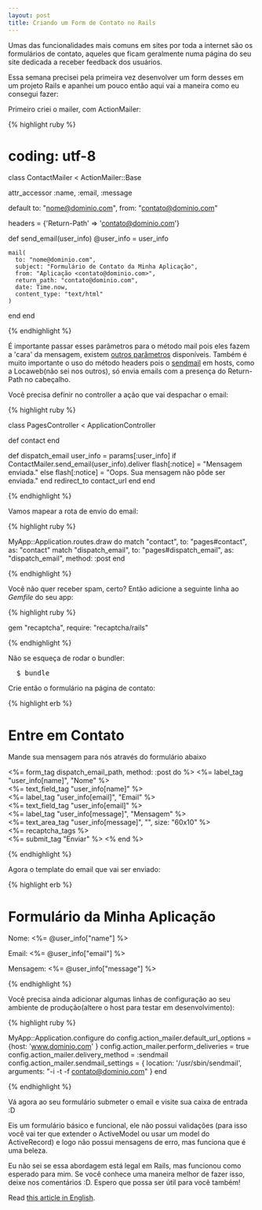 ```yaml
---
layout: post
title: Criando um Form de Contato no Rails
---
```


<span class="drops">U</span>mas das funcionalidades mais comuns em sites por toda a internet são os formulários de contato, aqueles que ficam geralmente numa página do seu site dedicada a receber feedback dos usuários.

Essa semana precisei pela primeira vez desenvolver um form desses em um projeto Rails e apanhei um pouco então aqui vai a maneira como eu consegui fazer:

Primeiro criei o mailer, com ActionMailer:

{% highlight ruby %}

# coding: utf-8
class ContactMailer < ActionMailer::Base

  attr_accessor :name, :email, :message

  default to: "nome@dominio.com",
          from: "contato@dominio.com"

  headers = {'Return-Path' => 'contato@dominio.com'}

  def send_email(user_info)
    @user_info = user_info

    mail(
      to: "nome@dominio.com",
      subject: "Formulário de Contato da Minha Aplicação",
      from: "Aplicação <contato@dominio.com>",
      return_path: "contato@dominio.com",
      date: Time.now,
      content_type: "text/html"
    )
  end
end

{% endhighlight %}

É importante passar esses parâmetros para o método <span class="small_code">mail</span> pois eles fazem a 'cara' da mensagem, existem [outros parâmetros] disponíveis. Também é muito importante o uso do método <span class="small_code">headers</span> pois o [sendmail] em hosts, como a Locaweb(não sei nos outros), só envia emails com a presença do <span class="small_code">Return-Path</span> no cabeçalho.

Você precisa definir no controller a ação que vai despachar o email:

{% highlight ruby %}

class PagesController < ApplicationController

  def contact
  end

  def dispatch_email
    user_info = params[:user_info]
    if ContactMailer.send_email(user_info).deliver
      flash[:notice] = "Mensagem enviada."
    else
      flash[:notice] = "Oops. Sua mensagem não pôde ser enviada."
    end
    redirect_to contact_url
  end
end

{% endhighlight %}

Vamos mapear a rota de envio do email:

{% highlight ruby %}

MyApp::Application.routes.draw do
  match "contact", to: "pages#contact", as: "contact"
  match "dispatch_email", to: "pages#dispatch_email", as: "dispatch_email", method: :post
end

{% endhighlight %}

Você não quer receber spam, certo? Então adicione a seguinte linha ao _Gemfile_ do seu app:

{% highlight ruby %}

gem "recaptcha", require: "recaptcha/rails"

{% endhighlight %}

Não se esqueça de rodar o bundler:

<pre class="terminal">
  $ bundle
</pre>

Crie então o formulário na página de contato:

{% highlight erb %}

<h1>Entre em Contato</h1>
<p>Mande sua mensagem para nós através do formulário abaixo</p>

<%= form_tag dispatch_email_path, method: :post do %>
  <%= label_tag "user_info[name]", "Nome" %><br/>
  <%= text_field_tag "user_info[name]" %><br />
  <%= label_tag "user_info[email]", "Email" %><br/>
  <%= text_field_tag "user_info[email]" %><br />
  <%= label_tag "user_info[message]", "Mensagem" %><br/>
  <%= text_area_tag "user_info[message]", "", size: "60x10" %><br/>
  <%= recaptcha_tags %><br/>
  <%= submit_tag "Enviar" %>
<% end %>

{% endhighlight %}

Agora o template do email que vai ser enviado:

{% highlight erb %}

<h1>Formulário da Minha Aplicação</h1>

<p>Nome: <%= @user_info["name"] %></p>
<p>Email: <%= @user_info["email"] %></p>
<p>Mensagem: <%= @user_info["message"] %></p>

{% endhighlight %}

Você precisa ainda adicionar algumas linhas de configuração ao seu ambiente de produção(altere o host para testar em desenvolvimento):

{% highlight ruby %}

MyApp::Application.configure do
  config.action_mailer.default_url_options = {host: 'www.dominio.com' }
  config.action_mailer.perform_deliveries = true
  config.action_mailer.delivery_method = :sendmail
  config.action_mailer.sendmail_settings = {
    location: '/usr/sbin/sendmail',
    arguments: "-i -t -f contato@dominio.com"
  }
end

{% endhighlight %}

Vá agora ao seu formulário submeter o email e visite sua caixa de entrada :D

Eis um formulário básico e funcional, ele não possui validações (para isso você vai ter que extender o ActiveModel ou usar um model do ActiveRecord) e logo não possui mensagens de erro, mas funciona que é uma beleza.

Eu não sei se essa abordagem está legal em Rails, mas funcionou como esperado para mim. Se você conhece uma maneira melhor de fazer isso, deixe nos comentários :D. Espero que possa ser útil para você também!

Read [this article in English].

[sendmail]: http://www.sendmail.com/sm/open_source/
[outros parâmetros]: http://api.rubyonrails.org/classes/ActionMailer/Base.html
[this article in English]: /creating-contact-form-rails-3
